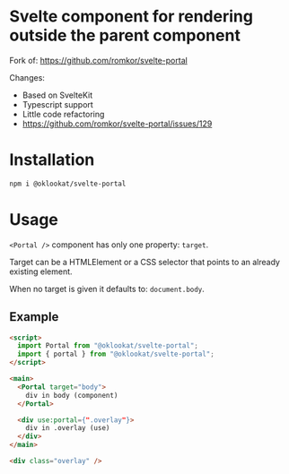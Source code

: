 # Svelte component for rendering outside the parent component

Fork of: https://github.com/romkor/svelte-portal

Changes:
- Based on SvelteKit
- Typescript support
- Little code refactoring
- https://github.com/romkor/svelte-portal/issues/129

# Installation

```sh
npm i @oklookat/svelte-portal
```


# Usage

`<Portal />` component has only one property: `target`.

Target can be a HTMLElement or a CSS selector that points to an already existing element.

When no target is given it defaults to: `document.body`.

## Example

```html
<script>
  import Portal from "@oklookat/svelte-portal";
  import { portal } from "@oklookat/svelte-portal";
</script>

<main>
  <Portal target="body">
    div in body (component)
  </Portal>

  <div use:portal={".overlay"}>
    div in .overlay (use)
  </div>
</main>

<div class="overlay" />
```
